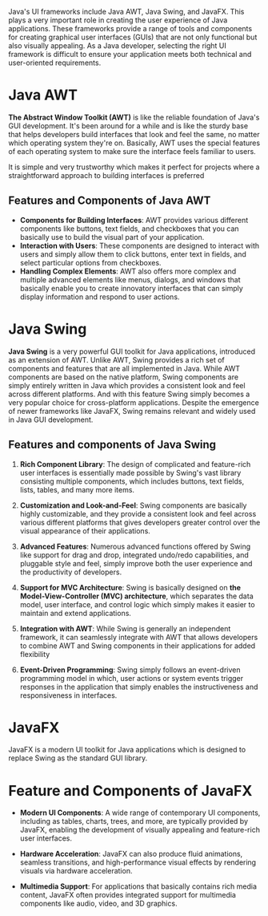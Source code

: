 Java's UI frameworks include Java AWT, Java Swing, and JavaFX. This plays a very important role in creating the user experience of Java applications. These frameworks provide a range of tools and components for creating graphical user interfaces (GUIs) that are not only functional but also visually appealing. As a Java developer, selecting the right UI framework is difficult to ensure your application meets both technical and user-oriented requirements.

# Java AWT
**The Abstract Window Toolkit (AWT)** is like the reliable foundation of Java's GUI development. It's been around for a while and is like the sturdy base that helps developers build interfaces that look and feel the same, no matter which operating system they're on. Basically, AWT uses the special features of each operating system to make sure the interface feels familiar to users.

It is simple and very trustworthy which makes it perfect for projects where a straightforward approach to building interfaces is preferred

## Features and Components of Java AWT
- **Components for Building Interfaces**: AWT provides various different components like buttons, text fields, and checkboxes that you can basically use to build the visual part of your application.
- **Interaction with Users**: These components are designed to interact with users and simply allow them to click buttons, enter text in fields, and select particular options from checkboxes.
- **Handling Complex Elements**: AWT also offers more complex and multiple advanced elements like menus, dialogs, and windows that basically enable you to create innovatory interfaces that can simply display information and respond to user actions.

#  Java Swing 
**Java Swing** is a very powerful GUI toolkit for Java applications, introduced as an extension of AWT. Unlike AWT, Swing provides a rich set of components and features that are all implemented in Java. While AWT components are based on the native platform, Swing components are simply entirely written in Java which provides a consistent look and feel across different platforms. And with this feature Swing simply becomes a very popular choice for cross-platform applications. Despite the emergence of newer frameworks like JavaFX, Swing remains relevant and widely used in Java GUI development.

## Features and components of Java Swing
1. **Rich Component Library**: The design of complicated and feature-rich user interfaces is essentially made possible by Swing's vast library consisting multiple components, which includes buttons, text fields, lists, tables, and many more items.

1. **Customization and Look-and-Feel**: Swing components are basically highly customizable, and they provide a consistent look and feel across various different platforms that gives developers greater control over the visual appearance of their applications.

1. **Advanced Features**: Numerous advanced functions offered by Swing like support for drag and drop, integrated undo/redo capabilities, and pluggable style and feel, simply improve both the user experience and the productivity of developers.

1. **Support for MVC Architecture**: Swing is basically designed on **the Model-View-Controller (MVC) architecture**, which separates the data model, user interface, and control logic which simply makes it easier to maintain and extend applications.

1. **Integration with AWT**: While Swing is generally an independent framework, it can seamlessly integrate with AWT that allows developers to combine AWT and Swing components in their applications for added flexibility

1. **Event-Driven Programming**: Swing simply follows an event-driven programming model in which, user actions or system events trigger responses in the application that simply enables the instructiveness and responsiveness in interfaces.

# JavaFX
JavaFX is a modern UI toolkit for Java applications which is designed to replace Swing as the standard GUI library.

# Feature and Components of JavaFX
- **Modern UI Components**: A wide range of contemporary UI components, including as tables, charts, trees, and more, are typically provided by JavaFX, enabling the development of visually appealing and feature-rich user interfaces.

- **Hardware Acceleration**: JavaFX can also produce fluid animations, seamless transitions, and high-performance visual effects by rendering visuals via hardware acceleration.

- **Multimedia Support**: For applications that basically contains rich media content, JavaFX often provides integrated support for multimedia components like audio, video, and 3D graphics.